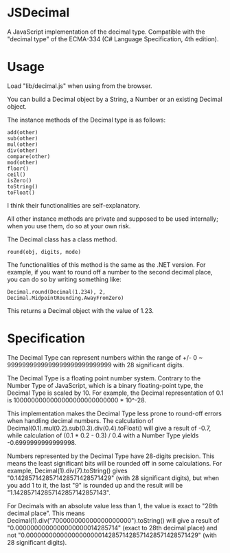 JSDecimal
=========

A JavaScript implementation of the decimal type.
Compatible with the "decimal type" of the ECMA-334 (C# Language Specification, 4th edition).

Usage
=====

Load "lib/decimal.js" when using from the browser.

You can build a Decimal object by a String, a Number or an existing Decimal object.

The instance methods of the Decimal type is as follows:

    add(other)
    sub(other)
    mul(other)
    div(other)
    compare(other)
    mod(other)
    floor()
    ceil()
    isZero()
    toString()
    toFloat()

I think their functionalities are self-explanatory.

All other instance methods are private and supposed to be used internally; when you use them, do so at your own risk.

The Decimal class has a class method.

    round(obj, digits, mode)

The functionalities of this method is the same as the .NET version. For example, if you want to round off a number to the second decimal place, you can do so by writing something like:

    Decimal.round(Decimal(1.234), 2, Decimal.MidpointRounding.AwayFromZero)

This returns a Decimal object with the value of 1.23.

Specification
=============

The Decimal Type can represent numbers within the range of +/- 0 ~ 9999999999999999999999999999 with 28 significant digits.

The Decimal Type is a floating point number system. Contrary to the Number Type of JavaScript, which is a binary floating-point type, the Decimal Type is scaled by 10. For example, the Decimal representation of 0.1 is 1000000000000000000000000000 * 10^-28.

This implementation makes the Decimal Type less prone to round-off errors when handling decimal numbers. The calculation of Decimal(0.1).mul(0.2).sub(0.3).div(0.4).toFloat() will give a result of -0.7, while calculation of (0.1 * 0.2 - 0.3) / 0.4 with a Number Type yields -0.6999999999999998.

Numbers represented by the Decimal Type have 28-digits precision. This means the least significant bits will be rounded off in some calculations. For example, Decimal(1).div(7).toString() gives "0.1428571428571428571428571429" (with 28 significant digits), but when you add 1 to it, the last "9" is rounded up and the result will be "1.142857142857142857142857143".

For Decimals with an absolute value less than 1, the value is exact to "28th decimal place". This means Decimal(1).div("700000000000000000000").toString() will give a result of "0.0000000000000000000014285714" (exact to 28th decimal place) and not "0.000000000000000000001428571428571428571428571429" (with 28 significant digits).
